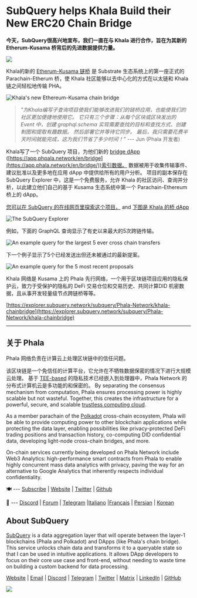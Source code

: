 # SubQuery helps Khala Build their New ERC20 Chain Bridge

**今天，SubQuery很高兴地宣布，我们一直在与 Khala 进行合作，旨在为其新的 Etherum-Kusama 桥背后的先进数据提供力量。**

![](https://miro.medium.com/max/700/1*rXooUCLYTT3rWp-mXSryxg.png)

Khala的新的 [Etherum-Kusama 链桥](https://app.phala.network/en/bridge/) 是 Substrate 生态系统上的第一座正式的 Parachain-Etherum 桥，使 Khala 社区能够以去中心化的方式在以太链和 Khala 链之间轻松地传输 PHA。

![Khala's new Ethereum-Kusama chain bridge](https://miro.medium.com/max/700/1*9k8TLUugLCsXHWOHlU2Gkg.png)

> *"为Khala编写子查询项目使我们能够改进我们的链桥应用，也能使我们的社区更加便捷地使用它。 它只有三个步骤：从每个区块或区块发出的 Event 中，创建 graphql.schema 实现需要查找的目标和查找方式、创建制图和提取有趣数据。 然后部署它并等待它同步。 最后，我只需要花费半天时间就能完成，这为我们节省了多少时间！”* --- Jun (Phala 开发者)

Khala写了一个 SubQuery 项目，为他们新的 [bridge dApp](https://app.phala.network/en/bridge/) ([https://app.phpala.network/en/bridge](https://app.phala.network/en/bridge/))索引数据。 数据被用于收集传输事件、建议批准以及更多地在应用 dApp 中提供给所有的用户分析。 项目的副本保存在 SubQuery Explorer 中，这是一个免费服务，允许 Khala 的社区访问、查询并分析，以此建立他们自己的基于 Kusama 生态系统中第一个 Parachain-Ethereum 桥上的 dApp。

[您可以在 SubQuery 的在线网页里探索这个项目，](https://explorer.subquery.network/subquery/Phala-Network/khala-chainbridge) and [下图是 Khala 的桥 dApp](https://app.phala.network/en/bridge/)

![The SubQuery Explorer](https://miro.medium.com/max/700/1*epyc3vnlRiWwEXN27lgZgw.png)

例如，下面的 GraphQL 查询显示了有史以来最大的5次跨链传输。

![An example query for the largest 5 ever cross chain transfers](https://miro.medium.com/max/700/1*lQiiQgti75yb1tVoXXxipw.png)

下一个例子显示了5个已经发送出但还未被通过的最新提案。

![An example query for the 5 most recent proposals](https://miro.medium.com/max/700/1*SdlwnW-kkqZ_Lh4h7KFhtw.png)

Khala 网络是 Kusama 上的 Phala 先行网络，一个用于区块链项目应用的隐私保护云，致力于受保护的隐私的 DeFi 交易仓位和交易历史、共同计算DID 机密数据，且从事开发轻量级节点跨链桥等等。

[https://explorer.subquery.network/subquery/Phala-Network/khala-chainbridge](https://explorer.subquery.network/subquery/Phala-Network/khala-chainbridge)

---

## 关于 Phala

Phala 网络负责在计算云上处理区块链中的信任问题。

该区块链是一个免信任的计算平台，它允许在不牺牲数据保密的情况下进行大规模云处理。 基于 [TEE-based](https://en.wikipedia.org/wiki/Trusted_execution_environment) 的隐私技术已经嵌入到处理器中，Phala Network 的分布式计算机云是多功能的和保密的。 By separating the consensus mechanism from computation, Phala ensures processing power is highly scalable but not wasteful. Together, this creates the infrastructure for a powerful, secure, and scalable [trustless computing cloud](https://medium.com/phala-network/phala-transparent-and-private-global-computation-cloud-2d80c70ad1e9).

As a member parachain of the [Polkadot](https://polkadot.network/technology/) cross-chain ecosystem, Phala will be able to provide computing power to other blockchain applications while protecting the data layer, enabling possibilities like privacy-protected DeFi trading positions and transaction history, co-computing DID confidential data, developing light-node cross-chain bridges, and more.

On-chain services currently being developed on Phala Network include Web3 Analytics: high-performance smart contracts from Phala to enable highly concurrent mass data analytics with privacy, paving the way for an alternative to Google Analytics that inherently respects individual confidentiality.

🍽 --- [Subscribe](https://mailchi.mp/fd48395f09dc/w3a-landing-page) | [Website](https://phala.network/) | [Twitter](https://twitter.com/PhalaNetwork) | [Github](https://github.com/Phala-Network)

🥤 --- [Discord](https://discord.gg/myBmQu5) | [Forum](https://forum.phala.network/) | [Telegram](https://t.me/phalanetwork) |[Italiano](https://medium.com/phala-italia/ancora-pi%C3%B9-premi-in-arrivo-fino-a-150-pha-per-ksm-e-nuove-nft-in-edizione-speciale-ba2776148de8) |[Français](https://medium.com/phala-fran%C3%A7ais/encore-plus-de-r%C3%A9compenses-jusqu%C3%A0-150-pha-par-ksm-et-de-nouveaux-nft-%C3%A9dition-sp%C3%A9ciale-9e5f7683c5b6) | [Persian](https://virgool.io/PhalaNetwork-Persian/%D8%AC%D9%88%D8%A7%DB%8C%D8%B2-%D8%A8%DB%8C%D8%B4%D8%AA%D8%B1-%D8%A8%D8%B2%D9%88%D8%AF%DB%8C-%D8%AA%D8%A7-%DB%B1%DB%B5%DB%B0-pha-%D8%A8%D9%87-%D8%A7%D8%B2%D8%A7%DB%8C-%D9%87%D8%B1-ksm-%D9%88-%D9%86%D8%B3%D8%AE%D9%87-%D9%87%D8%A7%DB%8C-nft-%D9%88%DB%8C%DA%98%D9%87-ejxonlenaxp2) | [Korean](https://medium.com/phala-%ED%95%9C%EA%B5%AD)

## About SubQuery

[SubQuery](https://subquery.network/) is a data aggregation layer that will operate between the layer-1 blockchains (Phala and Polkadot) and DApps (like Phala's chain bridge). This service unlocks chain data and transforms it to a queryable state so that I can be used in intuitive applications. It allows DApp developers to focus on their core use case and front-end, without needing to waste time on building a custom backend for data processing.

[Website](https://subquery.network/) | [Email](mailto:hello@subquery.network) | [Discord](https://discord.com/invite/78zg8aBSMG) | [Telegram](https://t.me/subquerynetwork) | [Twitter](https://twitter.com/subquerynetwork) | [Matrix](https://matrix.to/#/#subquery:matrix.org) | [LinkedIn](https://www.linkedin.com/company/subquery) | [GitHub](https://github.com/subquery)

![](https://miro.medium.com/max/600/1*3BFCkeqtKBhQXKg2C_iFwQ.gif)
